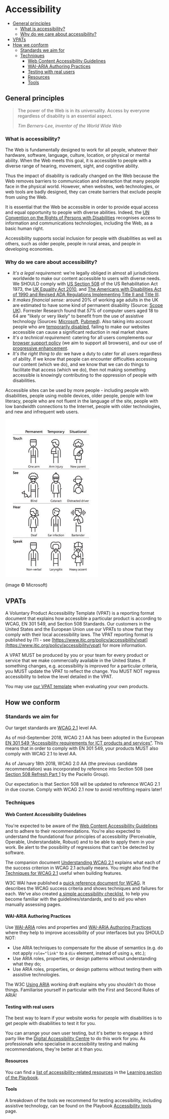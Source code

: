 # Accessibility

* [General principles](#general-principles)
  * [What is accessibility?](#what-is-accessibility)
  * [Why do we care about accessibility?](#why-do-we-care-about-accessibility)
* [VPATs](#vpats)
* [How we conform](#how-we-conform)
  * [Standards we aim for](#standards-we-aim-for)
  * [Techniques](#techniques)
    * [Web Content Accessibility Guidelines](#web-content-accessibility-guidelines)
    * [WAI-ARIA Authoring Practices](#wai-aria-authoring-practices)
    * [Testing with real users](#testing-with-real-users)
    * [Resources](#resources)
    * [Tools](#tools)

## General principles

> The power of the Web is in its universality.
> Access by everyone regardless of disability is an essential aspect.
>
> _Tim Berners-Lee, inventor of the World Wide Web_

### What is accessibility?

The Web is fundamentally designed to work for all people, whatever their hardware, software, language, culture, location, or physical or mental ability. When the Web meets this goal, it is accessible to people with a diverse range of hearing, movement, sight, and cognitive ability.

Thus the impact of disability is radically changed on the Web because the Web removes barriers to communication and interaction that many people face in the physical world. However, when websites, web technologies, or web tools are badly designed, they can create barriers that exclude people from using the Web.

It is essential that the Web be accessible in order to provide equal access and equal opportunity to people with diverse abilities. Indeed, the [UN Convention on the Rights of Persons with Disabilities](https://www.un.org/development/desa/disabilities/) recognises access to information and communications technologies, including the Web, as a basic human right.

Accessibility supports social inclusion for people with disabilities as well as others, such as older people, people in rural areas, and people in developing economies.

### Why do we care about accessibility?

- *It's a legal requirement:* we're legally obliged in almost all jurisdictions worldwide to make our content accessible to users with diverse needs. We SHOULD comply with [US Section 508](https://www.section508.gov/) of the US Rehabilitation Act 1973, the [UK Equality Act 2010](http://www.legislation.gov.uk/ukpga/2010/15/contents), and [The Americans with Disabilities Act of 1990 and Revised ADA Regulations Implementing Title II and Title III](https://www.ada.gov/2010_regs.htm).
- *It makes financial sense:* around 20% of working age adults in the UK are estimated to have some kind of permanent disability (Source: [Scope UK](https://www.scope.org.uk/media/disability-facts-figures)). Forrester Research found that *_57%_* of computer users aged 18 to 64 are "likely or very likely" to benefit from the use of assistive technology (Sources: [Microsoft](https://www.microsoft.com/en-us/download/details.aspx?id=18446), [Pubmed](https://www.ncbi.nlm.nih.gov/pmc/articles/PMC2788505/)). Also taking into account people who are [temporarily disabled](https://userway.org/blog/how-situational-disabilities-impact-us-all), failing to make our websites accessible can cause a significant reduction in real market share.
- *It's a technical requirement:* catering for all users complements our [browser support policy](../practices/graded-browser-support.md) (we aim to support all browsers), and our use of [progressive enhancement](../practices/progressive-enhancement.md).
- *It's the right thing to do:* we have a duty to cater for all users regardless of ability. If we know that people can encounter difficulties accessing our content (which we do), and we know that we can do things to facilitate that access (which we do), then not making something accessible is knowingly contributing to the oppression of people with disabilities.

Accessible sites can be used by more people - including people with disabilities, people using mobile devices, older people, people with low literacy, people who are not fluent in the language of the site, people with low bandwidth connections to the Internet, people with older technologies, and new and infrequent web users.

![Microsoft illustration of how designing for permanent disabilities helps many people facing temporary or situational disability](images/microsoft-accessibility.jpg)

(image &copy; Microsoft)


## VPATs

A Voluntary Product Accessibility Template (VPAT) is a reporting format document that explains how accessible a particular product is according to WCAG, EN 301 549, and Section 508 Standards. Our customers in the United States and the European Union use our VPATs to show that they comply with their local accessibility laws. The VPAT reporting format is published by ITI - see [https://www.itic.org/policy/accessibility/vpat](https://www.itic.org/policy/accessibility/vpat) for more information. 

A VPAT MUST be produced by you or your team for every product or service that we make commercially available in the United States. If something changes, e.g. accessibility is improved for a particular criteria, you MUST update the VPAT to reflect the change. You MUST NOT regress accessibility to below the level detailed in the VPAT.

You may use [our VPAT template](https://github.com/springernature/vpat) when evaluating your own products.

## How we conform

### Standards we aim for

Our target standards are [WCAG 2.1](https://www.w3.org/TR/WCAG21/) level AA.

As of mid-September 2018, WCAG 2.1 AA has been adopted in the European [EN 301 549 “Accessibility requirements for ICT products and services”](https://www.w3.org/blog/2018/09/wcag-2-1-adoption-in-europe/). This means that in order to comply with EN 301 549, your products MUST also comply with WCAG 2.1 to level AA.

As of January 18th 2018, WCAG 2.0 AA (the previous candidate recommendation) was incorporated by reference into Section 508 (see [Section 508 Refresh Part 1](https://www.paciellogroup.com/blog/2017/01/section-508-refresh-part-1/) by the Paciello Group).

Our expectation is that Section 508 will be updated to reference WCAG 2.1 in due course. Comply with WCAG 2.1 now to avoid retrofitting repairs later!

### Techniques

#### Web Content Accessibility Guidelines

You're expected to be aware of the [Web Content Accessibility Guidelines](https://www.w3.org/TR/WCAG21/) and to adhere to their recommendations. You're also expected to understand the foundational four principles of accessibility (Perceivable, Operable, Understandable, Robust) and to be able to apply them in your work. Be alert to the possibility of regressions that can't be detected by software.

The companion document [Understanding WCAG 2.1](https://www.w3.org/WAI/WCAG21/Understanding/) explains what each of the success criterion in WCAG 2.1 actually means. You might also find the [Techniques for WCAG 2.1](https://www.w3.org/WAI/WCAG21/Techniques/) useful when building features. 

W3C WAI have published a [quick reference document for WCAG](https://www.w3.org/WAI/WCAG21/quickref/?versions=2.0). It describes the WCAG success criteria and shows techniques and failures for each. We've also created [a simple accessibility checklist](accessibility-checklist.md), to help you become familiar with the guidelines/standards, and to aid you when manually assessing pages.

#### WAI-ARIA Authoring Practices

Use [WAI-ARIA](https://www.w3.org/TR/wai-aria/) roles and properties and [WAI-ARIA Authoring Practices](http://w3.org/TR/wai-aria-practices/) where they help to improve accessibility of your interfaces but you SHOULD NOT: 
* Use ARIA techniques to compensate for the abuse of semantics (e.g. do not apply `role="link"` to a `div` element, instead of using `a`, etc.);
* Use ARIA roles, properties, or design patterns without understanding what they do;
* Use ARIA roles, properties, or design patterns without testing them with assistive technologies.

The W3C [Using ARIA](https://www.w3.org/TR/using-aria/#NOTES) working draft explains why you shouldn't do those things. Familiarise yourself in particular with the First and Second Rules of ARIA!

#### Testing with real users

The best way to learn if your website works for people with disabilities is to get people with disabilities to test it for you.

You can arrange your own user testing, but it's better to engage a third party like the [Digital Accessibility Centre](http://www.digitalaccessibilitycentre.org/) to do this work for you. As professionals who specialise in accessibility testing and making recommendations, they're better at it than you.

#### Resources

You can find a [list of accessibility-related resources](../learning/web-accessibility.md) in the [Learning section of the Playbook](../learning/README.md).

#### Tools

A breakdown of the tools we recommend for testing accessibility, including assistive technology, can be found on the Playbook [Accessibility tools](tools.md) page.
